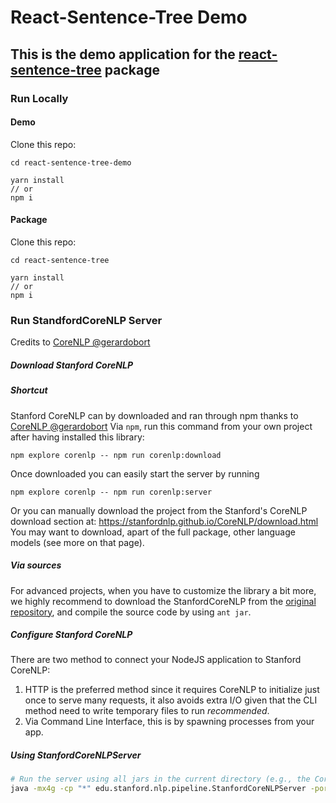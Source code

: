 # React-Sentence-Tree Demo
## This is the demo application for the [react-sentence-tree](https://github.com/Lucas-Kohorst/react-sentence-tree) package

### Run Locally
#### Demo
Clone this repo: 
```git clone https://github.com/Lucas-Kohorst/react-sentence-tree-demo.git
cd react-sentence-tree-demo

yarn install 
// or 
npm i
```

#### Package
Clone this repo: 
```git clone https://github.com/Lucas-Kohorst/react-sentence-tree.git
cd react-sentence-tree

yarn install 
// or 
npm i
```

### Run StandfordCoreNLP Server
Credits to [CoreNLP @gerardobort](https://www.npmjs.com/package/corenlp)

##### Download Stanford CoreNLP

##### Shortcut
Stanford CoreNLP can by downloaded and ran through npm thanks to [CoreNLP @gerardobort](https://www.npmjs.com/package/corenlp)
Via `npm`, run this command from your own project after having installed this library:

```
npm explore corenlp -- npm run corenlp:download
```

Once downloaded you can easily start the server by running

```
npm explore corenlp -- npm run corenlp:server
```

Or you can manually download the project from the Stanford's CoreNLP download section at: https://stanfordnlp.github.io/CoreNLP/download.html
You may want to download, apart of the full package, other language models (see more on that page).

##### Via sources

For advanced projects, when you have to customize the library a bit more, we highly recommend to download the StanfordCoreNLP from the [original repository](https://github.com/stanfordnlp/CoreNLP), and compile the source code by using `ant jar`.

##### Configure Stanford CoreNLP

There are two method to connect your NodeJS application to Stanford CoreNLP:

1. HTTP is the preferred method since it requires CoreNLP to initialize just once to serve many requests, it also avoids extra I/O given that the CLI method need to write temporary files to run *recommended*.
2. Via Command Line Interface, this is by spawning processes from your app.

##### Using StanfordCoreNLPServer

```bash
# Run the server using all jars in the current directory (e.g., the CoreNLP home directory)
java -mx4g -cp "*" edu.stanford.nlp.pipeline.StanfordCoreNLPServer -port 9000 -timeout 15000
```
